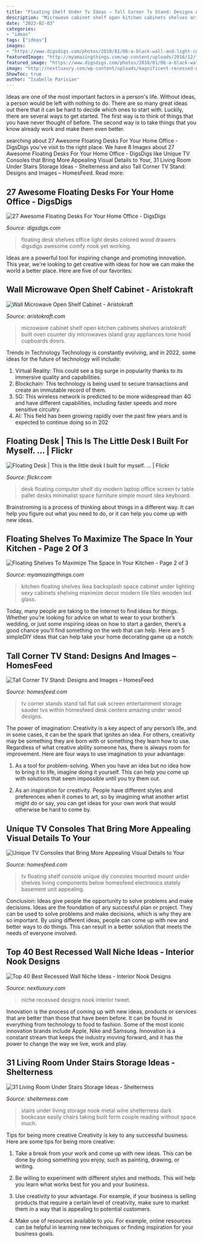 ```yaml
---
title: "Floating Shelf Under Tv Ideas ~ Tall Corner Tv Stand: Designs And Images – Homesfeed"
description: "Microwave cabinet shelf open kitchen cabinets shelves aristokraft built oven counter diy microwaves island gray appliances tone hood cupboards doors"
date: "2023-02-03"
categories:
- "ideas"
tags: ["ideas"]
images:
- "https://www.digsdigs.com/photos/2018/01/06-a-black-wall-and-light-colored-wooden-floating-shelves-plus-a-desk-below-for-reading-and-studying.jpg"
featuredImage: "http://myamazingthings.com/wp-content/uploads/2016/12/floating-shelves-under-kitchen-cabinets-rustic-Baby-Modern-Compact-Appliances-Kitchen-Sprinklers-1024x682.jpg"
featured_image: "https://www.digsdigs.com/photos/2018/01/06-a-black-wall-and-light-colored-wooden-floating-shelves-plus-a-desk-below-for-reading-and-studying.jpg"
image: "http://nextluxury.com/wp-content/uploads/magnificent-recessed-wall-niche-design-ideas.jpg"
ShowToc: true
author: "Isabelle Parisian"
---
```



Ideas are one of the most important factors in a person's life. Without ideas, a person would be left with nothing to do. There are so many great ideas out there that it can be hard to decide which ones to start with. Luckily, there are several ways to get started. The first way is to think of things that you have never thought of before. The second way is to take things that you know already work and make them even better.

	

		
searching about 27 Awesome Floating Desks For Your Home Office - DigsDigs you've visit to the right place. We have 8 Images about 27 Awesome Floating Desks For Your Home Office - DigsDigs like Unique TV Consoles that Bring More Appealing Visual Details to Your, 31 Living Room Under Stairs Storage Ideas - Shelterness and also Tall Corner TV Stand: Designs and Images – HomesFeed. Read more:
		
    
## 27 Awesome Floating Desks For Your Home Office - DigsDigs

<img loading=lazy src="https://www.digsdigs.com/photos/2018/01/06-a-black-wall-and-light-colored-wooden-floating-shelves-plus-a-desk-below-for-reading-and-studying.jpg" onerror="this.onerror=null;this.src='https://tse2.mm.bing.net/th?id=OIP.gHKEdbso9nrNQubHLCUOwAHaKQ&amp;pid=15.1';" alt="27 Awesome Floating Desks For Your Home Office - DigsDigs">

_Source: digsdigs.com_

>floating desk shelves office light desks colored wood drawers digsdigs awesome comfy nook yet working. 

	

Ideas are a powerful tool for inspiring change and promoting innovation. This year, we're looking to get creative with ideas for how we can make the world a better place. Here are five of our favorites: 

    
## Wall Microwave Open Shelf Cabinet - Aristokraft

<img loading=lazy src="https://www.aristokraft.com/-/media/aristokraft/products/cabinet_interiors/microwave_wall_open_shelf.jpg" onerror="this.onerror=null;this.src='https://tse3.mm.bing.net/th?id=OIP.3XReKhrWSRllh95bcj4slQHaLH&amp;pid=15.1';" alt="Wall Microwave Open Shelf Cabinet - Aristokraft">

_Source: aristokraft.com_

>microwave cabinet shelf open kitchen cabinets shelves aristokraft built oven counter diy microwaves island gray appliances tone hood cupboards doors. 

	

Trends in Technology
Technology is constantly evolving, and in 2022, some ideas for the future of technology will include: 
1. Virtual Reality: This could see a big surge in popularity thanks to its immersive quality and capabilities. 
2. Blockchain: This technology is being used to secure transactions and create an immutable record of them. 
3. 5G: This wireless network is predicted to be more widespread than 4G and have different capabilities, including faster speeds and more sensitive circuitry. 
4. AI: This field has been growing rapidly over the past few years and is expected to continue doing so in 202
    
## Floating Desk | This Is The Little Desk I Built For Myself. … | Flickr

<img loading=lazy src="https://c1.staticflickr.com/5/4001/4692540590_de272a89fc_b.jpg" onerror="this.onerror=null;this.src='https://tse1.mm.bing.net/th?id=OIP.hy9egCgzT0dHFQRZnlmQ6AHaFj&amp;pid=15.1';" alt="Floating Desk | This is the little desk I built for myself. … | Flickr">

_Source: flickr.com_

>desk floating computer shelf diy modern laptop office screen tv table pallet desks minimalist space furniture simple mount idea keyboard. 

	

Brainstroming is a process of thinking about things in a different way. It can help you figure out what you need to do, or it can help you come up with new ideas.

    
## Floating Shelves To Maximize The Space In Your Kitchen - Page 2 Of 3

<img loading=lazy src="http://myamazingthings.com/wp-content/uploads/2016/12/floating-shelves-under-kitchen-cabinets-rustic-Baby-Modern-Compact-Appliances-Kitchen-Sprinklers-1024x682.jpg" onerror="this.onerror=null;this.src='https://tse2.mm.bing.net/th?id=OIP.3Sv_3aRiSSzXnj1M-w7I2gHaE7&amp;pid=15.1';" alt="Floating Shelves To Maximize The Space In Your Kitchen - Page 2 of 3">

_Source: myamazingthings.com_

>kitchen floating shelves ikea backsplash space cabinet under lighting sexy cabinets shelving maximize decor modern tile tiles wooden led glass. 

	

Today, many people are taking to the internet to find ideas for things. Whether you’re looking for advice on what to wear to your brother’s wedding, or just some inspiring ideas on how to start a garden, there’s a good chance you’ll find something on the web that can help. Here are 5 simpleDIY ideas that can help take your home decorating game up a notch: 

    
## Tall Corner TV Stand: Designs And Images – HomesFeed

<img loading=lazy src="https://homesfeed.com/wp-content/uploads/2016/01/Tall-corner-TV-desk-with-under-storage-.jpg" onerror="this.onerror=null;this.src='https://tse3.mm.bing.net/th?id=OIP.Ll6B3U3c8WyUwLKNNtM9vwHaHa&amp;pid=15.1';" alt="Tall Corner TV Stand: Designs and Images – HomesFeed">

_Source: homesfeed.com_

>tv corner stands stand tall flat oak screen entertainment storage sauder tvs within homesfeed desk centers amazing under wood designs. 

	

The power of imagination:
Creativity is a key aspect of any person’s life, and in some cases, it can be the spark that ignites an idea. For others, creativity may be something they are born with or something they learn how to use. Regardless of what creative ability someone has, there is always room for improvement. Here are four ways to use imagination to your advantage: 
1. As a tool for problem-solving. When you have an idea but no idea how to bring it to life, imagine doing it yourself. This can help you come up with solutions that seem impossible until you try them out.

2. As an inspiration for creativity. People have different styles and preferences when it comes to art, so by imagining what another artist might do or say, you can get ideas for your own work that would otherwise be hard to come by.

    
## Unique TV Consoles That Bring More Appealing Visual Details To Your

<img loading=lazy src="https://homesfeed.com/wp-content/uploads/2015/07/unique-tv-consoles-on-wall-mounted-tv-console-with-media-storage-plus-speaker-and-flat-tv-on-white-wall.jpg" onerror="this.onerror=null;this.src='https://tse3.mm.bing.net/th?id=OIP.QJfWAuyusVLgXDiE28ReDwHaKl&amp;pid=15.1';" alt="Unique TV Consoles that Bring More Appealing Visual Details to Your">

_Source: homesfeed.com_

>tv floating shelf console unique diy consoles mounted mount under shelves living components below homesfeed electronics stately basement unit appealing. 

	

Conclusion: Ideas give people the opportunity to solve problems and make decisions.
Ideas are the foundation of any successful plan or project. They can be used to solve problems and make decisions, which is why they are so important. By using different ideas, people can come up with new and better ways to do things. This can result in a better solution that meets the needs of everyone involved.

    
## Top 40 Best Recessed Wall Niche Ideas - Interior Nook Designs

<img loading=lazy src="http://nextluxury.com/wp-content/uploads/magnificent-recessed-wall-niche-design-ideas.jpg" onerror="this.onerror=null;this.src='https://tse4.mm.bing.net/th?id=OIP.VoblTcBzYuBaZuO6wwwr3wAAAA&amp;pid=15.1';" alt="Top 40 Best Recessed Wall Niche Ideas - Interior Nook Designs">

_Source: nextluxury.com_

>niche recessed designs nook interior tweet. 

	

Innovation is the process of coming up with new ideas, products or services that are better than those that have been before. It can be found in everything from technology to food to fashion. Some of the most iconic innovation brands include Apple, Nike and Samsung. Innovation is a constant stream that keeps the industry moving forward, and it has the power to change the way we live, work and play.

    
## 31 Living Room Under Stairs Storage Ideas - Shelterness

<img loading=lazy src="https://i.shelterness.com/2012/04/a-large-metal-wine-shelf-under-the-stairs-is-a-cool-idea-to-rock-in-any-living-room-your-little-wine-nook-is-here.jpg" onerror="this.onerror=null;this.src='https://tse2.mm.bing.net/th?id=OIP.kw11Suj1BwPZIUubnuxQ9gHaLE&amp;pid=15.1';" alt="31 Living Room Under Stairs Storage Ideas - Shelterness">

_Source: shelterness.com_

>stairs under living storage nook metal wine shelterness dark bookcase easily chairs taking built form couple reading without space much. 

	

Tips for being more creative
Creativity is key to any successful business. Here are some tips for being more creative:
1. Take a break from your work and come up with new ideas. This can be done by doing something you enjoy, such as painting, drawing, or writing.

2. Be willing to experiment with different styles and methods. This will help you learn what works best for you and your business.

3. Use creativity to your advantage. For example, if your business is selling products that require a certain level of creativity, make sure to market them in a way that is appealing to potential customers.

4. Make use of resources available to you. For example, online resources can be helpful in learning new techniques or finding inspiration for your business goals.



